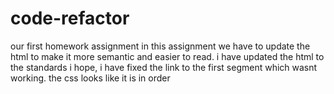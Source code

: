 # code-refactor
our first homework assignment
in this assignment we have to update the html to make it more semantic and easier to read. i have updated the html to the standards i hope, i have fixed the link to the first segment which wasnt working. the css looks like it is in order
